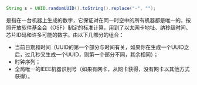 ```java
String s = UUID.randomUUID().toString().replace("-", "");
```

是指在一台机器上生成的数字，它保证对在同一时空中的所有机器都是唯一的。按照开放软件基金会（OSF）制定的标准计算，用到了以太网卡地址、纳秒级时间、芯片ID码和许多可能的数字。由以下几部分的组合：

- 当前日期和时间（UUID的第一个部分与时间有关，如果你在生成一个UUID之后，过几秒又生成一个UUID，则第一个部分不同，其余相同）；
- 时钟序列；
- 全局唯一的IEEE机器识别号（如果有网卡，从网卡获得，没有网卡以其他方式获得）。